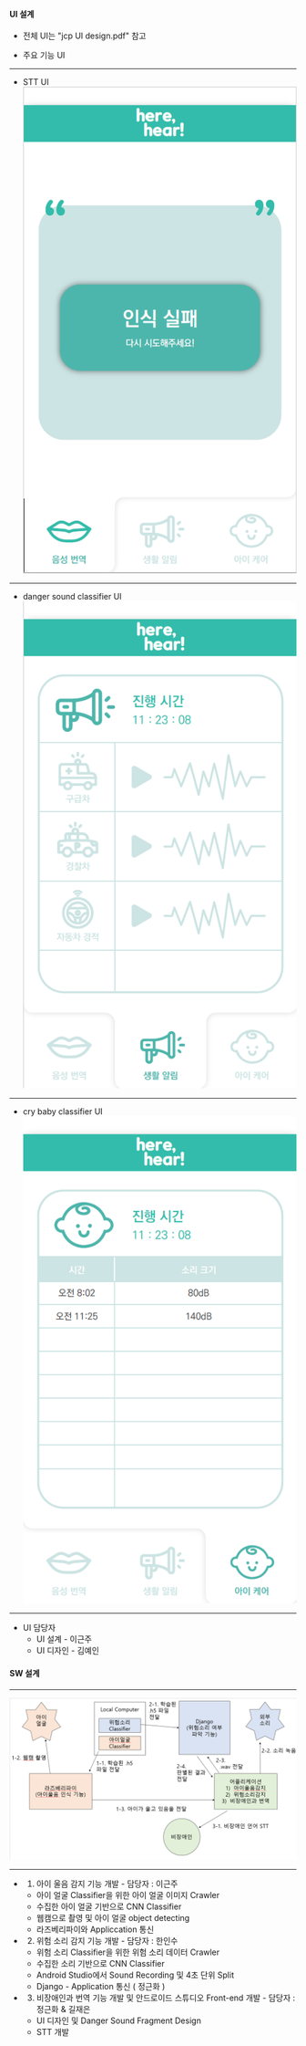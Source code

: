 #### UI 설계
* 전체 UI는 "jcp UI design.pdf" 참고

* 주요 기능 UI

---

  + STT UI
  ![step1](./img/STT.png)

---

  + danger sound classifier UI
  ![step2](./img/dangerSound.png)

---

  + cry baby classifier UI
  ![step3](./img/cryBaby.png)

---

* UI 담당자
  + UI 설계 - 이근주
  + UI 디자인 - 김예인

#### SW 설계

---

  ![step4](./img/jcp_software_design.png)

---

* 1) 아이 울음 감지 기능 개발 - 담당자 : 이근주
	+ 아이 얼굴 Classifier을 위한 아이 얼굴 이미지 Crawler
	+ 수집한 아이 얼굴 기반으로 CNN Classifier
	+ 웹캠으로 촬영 및 아이 얼굴 object detecting
  + 라즈베리파이와 Appliccation 통신

* 2) 위험 소리 감지 기능 개발 - 담당자 : 한인수
	+ 위험 소리 Classifier을 위한 위험 소리 데이터 Crawler
	+ 수집한 소리 기반으로 CNN Classifier
	+ Android Studio에서 Sound Recording 및 4초 단위 Split
  + Django - Application 통신 ( 정근화 )

* 3) 비장애인과 번역 기능 개발 및 안드로이드 스튜디오 Front-end 개발 - 담당자 : 정근화 & 길재은
	* UI 디자인 및 Danger Sound Fragment Design
	* STT 개발

